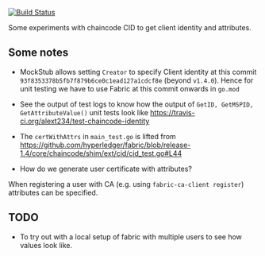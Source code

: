 [![Build Status](https://travis-ci.org/alext234/test-chaincode-identity.svg?branch=master)](https://travis-ci.org/alext234/test-chaincode-identity)

Some experiments with chaincode CID to get client identity and attributes.


## Some notes

- MockStub allows setting `Creator` to specify Client identity at this commit `93f8353378b5fb7f879b6ce0c1ead127a1cdcf8e` (beyond `v1.4.0`). Hence for unit testing we have to use Fabric at this commit onwards in `go.mod`

- See the output of test logs to know how the output of `GetID, GetMSPID, GetAttributeValue()` unit tests look like https://travis-ci.org/alext234/test-chaincode-identity


- The `certWithAttrs` in `main_test.go` is lifted from   https://github.com/hyperledger/fabric/blob/release-1.4/core/chaincode/shim/ext/cid/cid_test.go#L44

- How do we generate user certificate with attributes?

When registering a user with CA (e.g. using `fabric-ca-client register`) attributes can be specified.

## TODO

- To try out with a local setup of fabric with multiple users to see how values look like.
